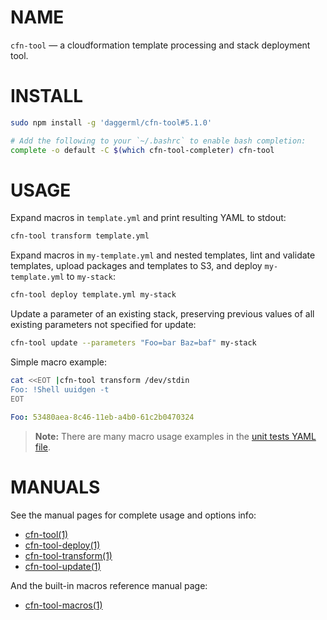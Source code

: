 <!-- vim: set ft=markdown: -->
# NAME

`cfn-tool` &mdash; a cloudformation template processing and stack deployment tool.

# INSTALL

```bash
sudo npm install -g 'daggerml/cfn-tool#5.1.0'
```

```bash
# Add the following to your `~/.bashrc` to enable bash completion:
complete -o default -C $(which cfn-tool-completer) cfn-tool
```

# USAGE

Expand macros in `template.yml` and print resulting YAML to stdout:

```bash
cfn-tool transform template.yml
```

Expand macros in `my-template.yml` and nested templates, lint and validate
templates, upload packages and templates to S3, and deploy `my-template.yml`
to `my-stack`:

```bash
cfn-tool deploy template.yml my-stack
```

Update a parameter of an existing stack, preserving previous values of all
existing parameters not specified for update:

```bash
cfn-tool update --parameters "Foo=bar Baz=baf" my-stack
```

Simple macro example:

```bash
cat <<EOT |cfn-tool transform /dev/stdin
Foo: !Shell uuidgen -t
EOT
```
```yaml
Foo: 53480aea-8c46-11eb-a4b0-61c2b0470324
```

> **Note:** There are many macro usage examples in the [unit tests YAML file][6].

# MANUALS

See the manual pages for complete usage and options info:

* [cfn-tool(1)][1]
* [cfn-tool-deploy(1)][2]
* [cfn-tool-transform(1)][3]
* [cfn-tool-update(1)][4]

And the built-in macros reference manual page:

* [cfn-tool-macros(1)][5]

[1]: http://htmlpreview.github.io/?https://github.com/daggerml/cfn-tool/blob/5.1.0/man/cfn-tool.html
[2]: http://htmlpreview.github.io/?https://github.com/daggerml/cfn-tool/blob/5.1.0/man/cfn-tool-deploy.html
[3]: http://htmlpreview.github.io/?https://github.com/daggerml/cfn-tool/blob/5.1.0/man/cfn-tool-transform.html
[4]: http://htmlpreview.github.io/?https://github.com/daggerml/cfn-tool/blob/5.1.0/man/cfn-tool-update.html
[5]: http://htmlpreview.github.io/?https://github.com/daggerml/cfn-tool/blob/5.1.0/man/cfn-tool-macros.html
[6]: https://github.com/daggerml/cfn-tool/blob/5.1.0/test/macro.tests.yml
